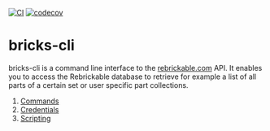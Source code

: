 [![CI](https://github.com/wendehals/bricks-cli/actions/workflows/ci.yml/badge.svg)](https://github.com/wendehals/bricks-cli/actions/workflows/ci.yml)
[![codecov](https://codecov.io/gh/wendehals/bricks-cli/branch/main/graph/badge.svg?token=D7B1SKF57A)](https://codecov.io/gh/wendehals/bricks-cli)

# bricks-cli

bricks-cli is a command line interface to the [rebrickable.com](https://rebrickable.com) API. It enables you to access the Rebrickable database to retrieve for example a list of all parts of a certain set or user specific part collections.

1. [Commands](docs/commands.md)
2. [Credentials](docs/credentials.md)
3. [Scripting](docs/scripting.md)
